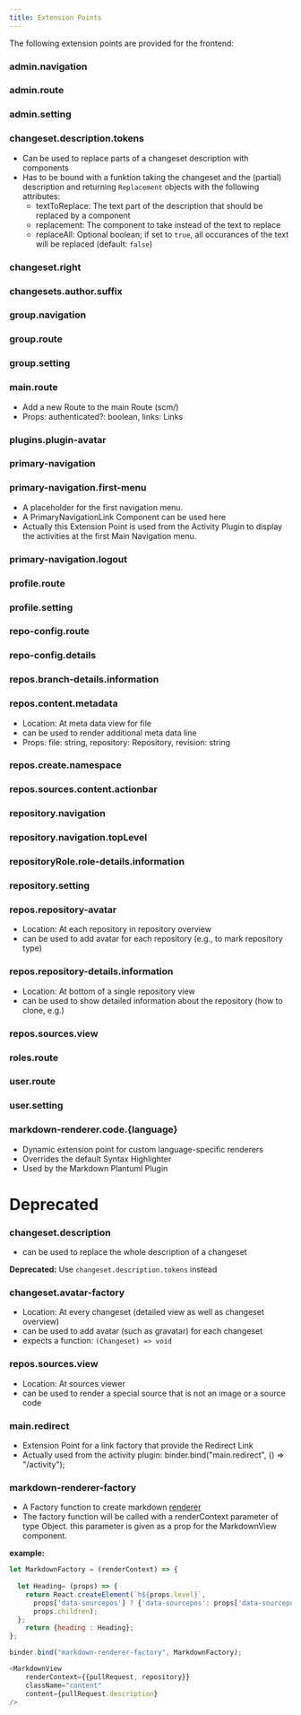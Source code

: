 ```yaml
---
title: Extension Points
---
```


The following extension points are provided for the frontend:

### admin.navigation
### admin.route
### admin.setting
### changeset.description.tokens
- Can be used to replace parts of a changeset description with components
- Has to be bound with a funktion taking the changeset and the (partial) description and returning `Replacement` objects with the following attributes:
    - textToReplace: The text part of the description that should be replaced by a component
    - replacement: The component to take instead of the text to replace
    - replaceAll: Optional boolean; if set to `true`, all occurances of the text will be replaced (default: `false`)
### changeset.right
### changesets.author.suffix
### group.navigation
### group.route
### group.setting
### main.route
- Add a new Route to the main Route (scm/)
- Props: authenticated?: boolean, links: Links

### plugins.plugin-avatar
### primary-navigation
### primary-navigation.first-menu
- A placeholder for the first navigation menu. 
- A PrimaryNavigationLink Component can be used here
- Actually this Extension Point is used from the Activity Plugin to display the activities at the first Main Navigation menu. 

### primary-navigation.logout
### profile.route
### profile.setting
### repo-config.route
### repo-config.details
### repos.branch-details.information
### repos.content.metadata
- Location: At meta data view for file
- can be used to render additional meta data line
- Props: file: string, repository: Repository, revision: string

### repos.create.namespace
### repos.sources.content.actionbar
### repository.navigation
### repository.navigation.topLevel
### repositoryRole.role-details.information
### repository.setting
### repos.repository-avatar
- Location: At each repository in repository overview
- can be used to add avatar for each repository (e.g., to mark repository type)

### repos.repository-details.information
- Location: At bottom of a single repository view
- can be used to show detailed information about the repository (how to clone, e.g.)
### repos.sources.view
### roles.route
### user.route
### user.setting
### markdown-renderer.code.{language}
- Dynamic extension point for custom language-specific renderers
- Overrides the default Syntax Highlighter
- Used by the Markdown Plantuml Plugin

# Deprecated

### changeset.description 
- can be used to replace the whole description of a changeset

**Deprecated:** Use `changeset.description.tokens` instead

### changeset.avatar-factory
- Location: At every changeset (detailed view as well as changeset overview)
- can be used to add avatar (such as gravatar) for each changeset
- expects a function: `(Changeset) => void`

### repos.sources.view
- Location: At sources viewer
- can  be used to render a special source that is not an image or a source code

### main.redirect
- Extension Point for a link factory that provide the Redirect Link 
- Actually used from the activity plugin: binder.bind("main.redirect", () => "/activity");

### markdown-renderer-factory
- A Factory function to create markdown [renderer](https://github.com/rexxars/react-markdown#node-types)
- The factory function will be called with a renderContext parameter of type Object. this parameter is given as a prop for the MarkdownView component.

**example:**


```javascript
let MarkdownFactory = (renderContext) => {
 
  let Heading= (props) => {
    return React.createElement(`h${props.level}`,
      props['data-sourcepos'] ? {'data-sourcepos': props['data-sourcepos']} : {},
      props.children);
  };
    return {heading : Heading};
};

binder.bind("markdown-renderer-factory", MarkdownFactory);
```

```javascript
<MarkdownView
    renderContext={{pullRequest, repository}}
    className="content"
    content={pullRequest.description}
/>
```
